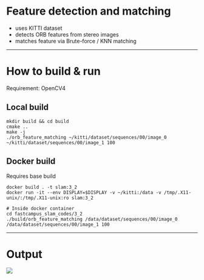 # Feature detection and matching

- uses KITTI dataset
- detects ORB features from stereo images
- matches feature via Brute-force / KNN matching

---

# How to build & run

Requirement: OpenCV4

## Local build

```
mkdir build && cd build
cmake ..
make -j
./orb_feature_matching ~/kitti/dataset/sequences/00/image_0 ~/kitti/dataset/sequences/00/image_1 100
```

## Docker build 

Requires base build

```
docker build . -t slam:3_2
docker run -it --env DISPLAY=$DISPLAY -v ~/kitti:/data -v /tmp/.X11-unix/:/tmp/.X11-unix:ro slam:3_2

# Inside docker container
cd fastcampus_slam_codes/3_2
./build/orb_feature_matching /data/dataset/sequences/00/image_0 /data/dataset/sequences/00/image_1 100
```

---

# Output

![](./output.gif)
